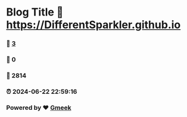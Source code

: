 # Blog Title :link: https://DifferentSparkler.github.io 
### :page_facing_up: [3](https://DifferentSparkler.github.io/tag.html) 
### :speech_balloon: 0 
### :hibiscus: 2814 
### :alarm_clock: 2024-06-22 22:59:16 
### Powered by :heart: [Gmeek](https://github.com/Meekdai/Gmeek)
